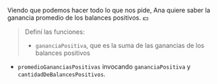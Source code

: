 Viendo que podemos hacer todo lo que nos pide, Ana quiere saber la ganancia promedio de los balances positivos. :dollar:

> Definí las funciones:
>
> * `gananciaPositiva`, que es la suma de las ganancias de los balances positivos
* `promedioGananciasPositivas` invocando `gananciaPositiva` y `cantidadDeBalancesPositivos`.
